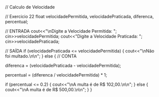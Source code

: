 // Calculo de Velocidade

// Exercicio 22
float velocidadePermitida, velocidadePraticada, diferenca, percentual;

// ENTRADA
cout<<"\nDigite a Velocidade Permitida: ";
cin>>velocidadePermitida;
cout<<"Digite a Velocidade Praticada: ";
cin>>velocidadePraticada;
			
// SAÍDA
if (velocidadePraticada <= velocidadePermitida) {
   cout<<"\nNão foi multado.\n\n";
} else {
// CONTA

diferenca = (velocidadePraticada - velocidadePermitida);

percentual = (diferenca / velocidadePermitida) * 1;
	
if (percentual <= 0.2) {
    cout<<"\nA multa é de R$ 102,00.\n\n";
} else {
    cout<<"\nA multa é de R$ 500,00.\n\n";
  }
}
